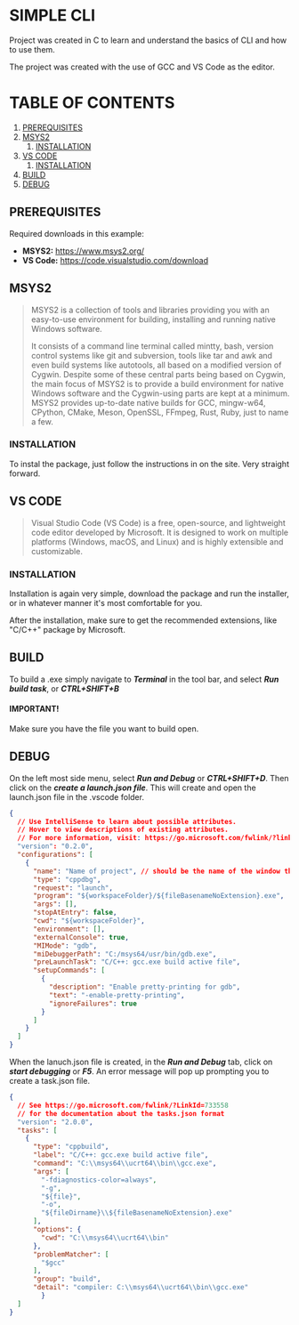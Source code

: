 
# SIMPLE CLI

Project was created in C to learn and understand the basics of CLI and how to use them.

The project was created with the use of GCC and VS Code as the editor.

# TABLE OF CONTENTS

1. [PREREQUISITES](#prerequisites)
2. [MSYS2](#msys2)
    1. [INSTALLATION](#installation)
3. [VS CODE](#vs-code)
    1. [INSTALLATION](#installation-1)
4. [BUILD](#build)
5. [DEBUG](#debug)
    

## PREREQUISITES

Required downloads in this example:
- **MSYS2:** https://www.msys2.org/
- **VS Code:** https://code.visualstudio.com/download

## MSYS2

> MSYS2 is a collection of tools and libraries providing you with an easy-to-use environment for building, installing and running native Windows software.
>
>It consists of a command line terminal called mintty, bash, version control systems like git and subversion, tools like tar and awk and even build systems like autotools, all based on a modified version of Cygwin. Despite some of these central parts being based on Cygwin, the main focus of MSYS2 is to provide a build environment for native Windows software and the Cygwin-using parts are kept at a minimum. MSYS2 provides up-to-date native builds for GCC, mingw-w64, CPython, CMake, Meson, OpenSSL, FFmpeg, Rust, Ruby, just to name a few.

### INSTALLATION

To instal the package, just follow the instructions in on the site. Very straight forward.

## VS CODE

> Visual Studio Code (VS Code) is a free, open-source, and lightweight code editor developed by Microsoft. It is designed to work on multiple platforms (Windows, macOS, and Linux) and is highly extensible and customizable.

### INSTALLATION

Installation is again very simple, download the package and run the installer, or in whatever manner it's most comfortable for you.

After the installation, make sure to get the recommended extensions, like "C/C++" package by Microsoft.

## BUILD

To build a .exe simply navigate to ***Terminal*** in the tool bar, and select ***Run build task***, or ***CTRL+SHIFT+B***

#### **IMPORTANT!**

Make sure you have the file you want to build open.

## DEBUG

On the left most side menu, select ***Run and Debug*** or ***CTRL+SHIFT+D***. Then click on the ***create a launch.json file***. This will create and open the launch.json file in the .vscode folder.

```json
{
  // Use IntelliSense to learn about possible attributes.
  // Hover to view descriptions of existing attributes.
  // For more information, visit: https://go.microsoft.com/fwlink/?linkid=830387
  "version": "0.2.0",
  "configurations": [
    {
      "name": "Name of project", // should be the name of the window that opens
      "type": "cppdbg",
      "request": "launch",
      "program": "${workspaceFolder}/${fileBasenameNoExtension}.exe",
      "args": [],
      "stopAtEntry": false,
      "cwd": "${workspaceFolder}",
      "environment": [],
      "externalConsole": true,
      "MIMode": "gdb",
      "miDebuggerPath": "C:/msys64/usr/bin/gdb.exe",
      "preLaunchTask": "C/C++: gcc.exe build active file",
      "setupCommands": [
        {
          "description": "Enable pretty-printing for gdb",
          "text": "-enable-pretty-printing",
          "ignoreFailures": true
        }
      ]
    }
  ]
}
```

When the lanuch.json file is created, in the ***Run and Debug*** tab, click on ***start debugging*** or ***F5***. An error message will pop up prompting you to create a task.json file.

```json
{
  // See https://go.microsoft.com/fwlink/?LinkId=733558
  // for the documentation about the tasks.json format
  "version": "2.0.0",
  "tasks": [
    {
      "type": "cppbuild",
      "label": "C/C++: gcc.exe build active file",
      "command": "C:\\msys64\\ucrt64\\bin\\gcc.exe",
      "args": [
        "-fdiagnostics-color=always",
        "-g",
        "${file}",
        "-o",
        "${fileDirname}\\${fileBasenameNoExtension}.exe"
      ],
      "options": {
        "cwd": "C:\\msys64\\ucrt64\\bin"
      },
      "problemMatcher": [
        "$gcc"
      ],
      "group": "build",
      "detail": "compiler: C:\\msys64\\ucrt64\\bin\\gcc.exe"
		}
  ]
}
```
